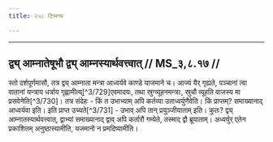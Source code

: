 ```yaml
---
title: २५८ टिप्पन्यः

---
```


[^3/728]: E2: 4,602; E4: 4,953; E6: 1,282

____________________________________________


## द्व्य् आम्नातेषूभौ द्व्य् आम्नस्यार्थवत्त्वात् // MS_३,८.१७ //

स्तो दर्शपूर्णमासौ, तत्र द्व्य् आम्नाता मन्त्रा आध्वर्यवे काण्डे याजमाने च। आज्यं यैर् गृह्यते, पञ्चानां त्वा वातानां यन्त्राय धर्त्राय गृह्णामीत्य्[^3/729]एवमादयः, तथा स्रुग्व्यूहनमन्त्राः, स्रुचौ व्यूहति वाजस्य मा प्रसवेनेति[^3/730]। तत्र संदेहः - किं त उभाभ्याम् अपि कर्तव्या उताध्वर्युणैवेति। किं प्राप्तम्? समाख्यानाद् आध्वर्यवा इति। इति प्राप्त उच्यते[^3/731] - उभाव् अपि तान् प्रयुञ्जीयाताम् इति। कुतः? द्व्य् आम्नातस्यार्थवत्त्वात्, द्वाभ्यां समाख्यानाद् द्वाव् अपि कर्तारौ गम्येते, तस्माद् द्वौ ब्रूयाताम्। अध्वर्युर् एतेन प्रकाशितम् अनुष्ठास्यामीति, यजमानो न प्रमदिष्यामीति।
